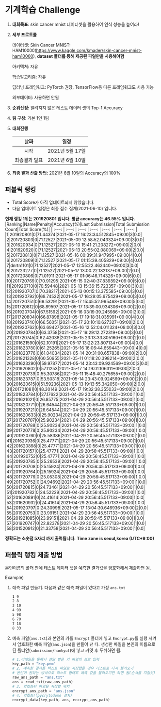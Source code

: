 # **기계학습 Challenge**
1. **대회목표**: skin cancer mnist 데이터셋을 활용하여 인식 성능을 높여라!

2. **세부 프로토콜**

   데이터셋: Skin Cancer MNIST: HAM10000(https://www.kaggle.com/kmader/skin-cancer-mnist-ham10000), 
           **dataset 폴더를 통해 제공된 파일만을 사용해야함**

   아키텍쳐: 자유

   학습알고리즘: 자유

   딥러닝 프레임워크: PyTorch 권장, TensorFlow등 다른 프레임워크도 사용 가능

   외부데이터: 사용하면 안됨

3. **순위산정:** 알려지지 않은 테스트 데이터 셋의 Top-1 Accuracy

4. **팀 구성**: 기본 1인 1팀


5. **대회진행**

   |     날짜      |      일정       |
   | :-----------: | :-------------: |
   |     시작      | 2021년 5월 17일 |
   | 최종결과 발표 | 2021년 6월 10일  |

7. **최종 결과 산출 방법:** 2021년 6월 10일의 Accuracy의 100%


## 퍼블릭 랭킹

  
- Total Score가 아직 업데이트되지 않았습니다. 
 - 다음 업데이트 일정은 최종 점수 집계(2021-06-10) 입니다.
  
**현재 랭킹 1위는 201920801 입니다. 평균 accuracy는 46.55% 입니다.**
|Ranking|Name|Penalty|Accuracy(%)|Last Submission|Total Submission Count|Total Score(%)|
| :---: | :---: | :---: | :---: | :---: | :---: | :---: |
|1|201920801|0|71.44374|2021-05-17 16:23:34.512845+09:00|3|0.0|
|2|201720803|0|71.12527|2021-05-09 12:58:52.043324+09:00|3|0.0|
|3|201620934|0|71.12527|2021-05-10 15:41:21.208272+09:00|2|0.0|
|4|201620620|0|71.12527|2021-05-13 20:55:02.080069+09:00|2|0.0|
|5|201720813|0|71.12527|2021-05-16 00:39:31.947995+09:00|4|0.0|
|6|201720809|0|71.12527|2021-05-17 01:15:39.405829+09:00|4|0.0|
|7|dnrtn1101|0|71.12527|2021-05-17 12:55:22.462440+09:00|3|0.0|
|8|201723277|0|71.12527|2021-05-17 13:00:22.182137+09:00|2|0.0|
|9|201720806|0|71.01911|2021-05-17 01:06:46.714326+09:00|6|0.0|
|10|201720769|0|70.91295|2021-05-15 02:40:37.839892+09:00|5|0.0|
|11|201920710|0|70.59448|2021-05-13 15:36:15.723357+09:00|3|0.0|
|12|201920707|0|70.38217|2021-05-13 00:15:13.375585+09:00|3|0.0|
|13|201920792|0|69.74522|2021-05-17 16:29:05.675429+09:00|3|0.0|
|14|201720751|0|69.53291|2021-05-17 15:45:52.995468+09:00|5|0.0|
|15|201720812|0|68.89597|2021-05-17 13:39:00.934306+09:00|2|0.0|
|16|201920704|0|67.51592|2021-05-16 03:19:39.245986+09:00|2|0.0|
|17|201720804|0|66.87898|2021-05-17 19:18:31.035991+09:00|4|0.0|
|18|201920740|0|66.56051|2021-05-17 20:10:10.627327+09:00|2|0.0|
|19|201920762|0|63.69427|2021-05-16 12:52:04.011324+09:00|3|0.0|
|20|201920784|0|63.3758|2021-05-17 19:29:12.272319+09:00|3|0.0|
|21|201720745|0|62.42038|2021-05-15 23:13:33.805160+09:00|2|0.0|
|22|201621590|0|62.10191|2021-05-17 13:22:23.807134+09:00|4|0.0|
|23|201823780|0|61.25265|2021-05-16 16:06:44.659443+09:00|4|0.0|
|24|201823776|0|61.04034|2021-05-14 20:31:00.657838+09:00|2|0.0|
|25|201821328|0|60.50955|2021-05-11 01:18:20.398214+09:00|2|0.0|
|26|201623290|0|59.97877|2021-05-14 23:43:09.924569+09:00|3|0.0|
|27|201920802|0|57.11253|2021-05-17 14:19:01.106311+09:00|2|0.0|
|28|201720739|0|55.30786|2021-05-11 15:48:40.275655+09:00|2|0.0|
|29|201823787|0|53.50318|2021-05-14 23:43:09.924569+09:00|2|0.0|
|30|201620615|0|51.59236|2021-05-13 19:13:55.342050+09:00|2|0.0|
|31|201721081|0|48.30149|2021-05-17 19:32:38.355033+09:00|2|0.0|
|32|201823784|0|27.17622|2021-04-29 20:56:45.517133+09:00|1|0.0|
|33|201621021|0|26.85775|2021-04-29 20:56:45.517133+09:00|1|0.0|
|34|201820771|0|26.64544|2021-04-29 20:56:45.517133+09:00|1|0.0|
|35|201920721|0|26.64544|2021-04-29 20:56:45.517133+09:00|1|0.0|
|36|201620633|0|25.90234|2021-04-29 20:56:45.517133+09:00|1|0.0|
|37|201720707|0|25.90234|2021-04-29 20:56:45.517133+09:00|1|0.0|
|38|201720788|0|25.90234|2021-04-29 20:56:45.517133+09:00|1|0.0|
|39|201720778|0|25.90234|2021-04-29 20:56:45.517133+09:00|1|0.0|
|40|201920760|0|25.58386|2021-04-29 20:56:45.517133+09:00|1|0.0|
|41|201620936|0|25.47771|2021-04-29 20:56:45.517133+09:00|1|0.0|
|42|201620898|0|25.47771|2021-04-29 20:56:45.517133+09:00|1|0.0|
|43|201720157|0|25.47771|2021-04-29 20:56:45.517133+09:00|1|0.0|
|44|201920752|0|25.47771|2021-04-29 20:56:45.517133+09:00|1|0.0|
|45|201920785|0|25.26539|2021-04-29 20:56:45.517133+09:00|1|0.0|
|46|201720708|0|25.15924|2021-04-29 20:56:45.517133+09:00|1|0.0|
|47|201920764|0|25.15924|2021-04-29 20:56:45.517133+09:00|1|0.0|
|48|201720776|0|25.05308|2021-04-29 20:56:45.517133+09:00|1|0.0|
|49|201720752|0|24.94692|2021-04-29 20:56:45.517133+09:00|1|0.0|
|50|201720815|0|24.73461|2021-04-29 20:56:45.517133+09:00|1|0.0|
|51|201920782|0|24.52229|2021-04-29 20:56:45.517133+09:00|1|0.0|
|52|201620891|0|24.41614|2021-04-29 20:56:45.517133+09:00|1|0.0|
|53|201620932|0|24.41614|2021-04-29 20:56:45.517133+09:00|1|0.0|
|54|201920797|0|24.30998|2021-05-17 13:04:30.646936+09:00|2|0.0|
|55|201920753|0|23.99151|2021-04-29 20:56:45.517133+09:00|1|0.0|
|56|201921085|0|23.99151|2021-04-29 20:56:45.517133+09:00|1|0.0|
|57|201920747|0|22.82378|2021-04-29 20:56:45.517133+09:00|1|0.0|
|58|201520912|0|21.33758|2021-04-29 20:56:45.517133+09:00|1|0.0|


**정확도는 소숫점 5자리 까지 출력됩니다.**
**Time zone is seoul,korea (UTC+9:00)**
## 퍼블릭 랭킹 제출 방법

본인이름의 폴더 안에 테스트 데이터 셋을 예측한 결과값을 암호화해서 제출하면 됨.

Example) 

1. 예측 파일 만들기. 다음과 같은 예측 파일이 있다고 가정 `ans.txt`

   ```tex
   1 9
   2 8
   3 10
   4 99
   5 98
   6 70
   7 18
   8 33
   ```

2. 예측 파일(`ans.txt`)과 본인의 키를 `Encrypt` 폴더에 넣고 `Encrypt.py`를 실행 시켜서 암호화한 예측 파일(`ans.json`)을 만들어 낸 다. 생성한 파일을 본인의 이름으로 된 폴더안(`submission/hankyul`)에 넣고 커밋 후 푸쉬하면 됨.

   ```python
   # 1.이메일을 통해서 전달 받은 키 파일의 경로 입력
   key_path = "key.pem"
   # 2. 예측한 결과를 텍스트 파일로 저장했을 경우 리스트로 다시 불러오기
   # 본인이 원하는 방식으로 리스트 형태로 예측 값을 불러오기만 하면 됨(순서를 지킬것)
   raw_ans_path = "ans.txt"
   ans = read_txt(raw_ans_path)
   # 3. 암호화된 파일을 저장할 위치
   encrypt_ans_path = "ans.json"
   # 4. 암호화!(pycrytodome 설치)
   encrypt_data(key_path, ans, encrypt_ans_path)
   ```




